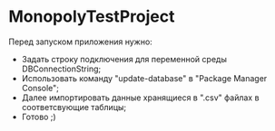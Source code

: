 # MonopolyTestProject

Перед запуском приложения нужно:
- Задать строку подключения для переменной среды DBConnectionString;
- Использовать команду "update-database" в "Package Manager Console";
- Далее импортировать данные хранящиеся в ".csv" файлах в соответсвующие таблицы;
- Готово ;) 
